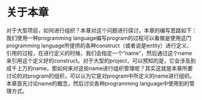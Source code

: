 # 关于本章

对于大型项目，如何进行组织？本章对这个问题进行探讨。本章的编写思路如下：我们使用一种programming language编写program的过程可以看做是使用这门programming language所提供的各种construct（或者说是entity）进行定义、引用的过程，在进行定义的时候，我们会指定一个“name”，然后通过这个name来引用这个定义好的construct。对于大型的project，可以预知的是，它会涉及到成千上万的name，那如何来对这些name进行组织管理呢？其实这就是本章所要讨论的对program的组织，可以认为它是对program中所定义的name进行组织。本章首先讨论name的概念，然后讨论各种programming language中使用到的管理方式。




